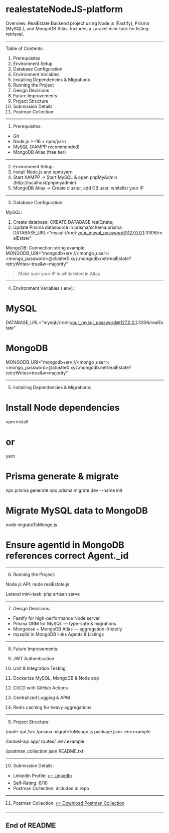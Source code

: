 # realestateNodeJS-platform

Overview:
RealEstate Backend project using Node.js (Fastify), Prisma (MySQL), and MongoDB Atlas.
Includes a Laravel mini-task for listing retrieval.

------------------------------------------------------------
Table of Contents:
1. Prerequisites
2. Environment Setup
3. Database Configuration
4. Environment Variables
5. Installing Dependencies & Migrations
6. Running the Project
7. Design Decisions
8. Future Improvements
9. Project Structure
10. Submission Details
11. Postman Collection:
------------------------------------------------------------

1. Prerequisites:
- Git
- Node.js >=16 + npm/yarn
- MySQL (XAMPP recommended)
- MongoDB Atlas (free tier)

------------------------------------------------------------
2. Environment Setup:
1. Install Node.js and npm/yarn
2. Start XAMPP → Start MySQL & open phpMyAdmin (http://localhost/phpmyadmin)
3. MongoDB Atlas → Create cluster, add DB user, whitelist your IP

------------------------------------------------------------
3. Database Configuration:

MySQL:
1. Create database:
   CREATE DATABASE realEstate;
2. Update Prisma datasource in prisma/schema.prisma:
   DATABASE_URL="mysql://root:your_mysql_password@127.0.0.1:3306/realEstate"

MongoDB:
Connection string example:
   MONGODB_URI="mongodb+srv://<mongo_user>:<mongo_password>@cluster0.xyz.mongodb.net/realEstate?retryWrites=true&w=majority"
> Make sure your IP is whitelisted in Atlas

------------------------------------------------------------
4. Environment Variables (.env):

# MySQL
DATABASE_URL="mysql://root:your_mysql_password@127.0.0.1:3306/realEstate"

# MongoDB
MONGODB_URI="mongodb+srv://<mongo_user>:<mongo_password>@cluster0.xyz.mongodb.net/realEstate?retryWrites=true&w=majority"

------------------------------------------------------------
5. Installing Dependencies & Migrations:

# Install Node dependencies
npm install
# or
yarn

# Prisma generate & migrate
npx prisma generate
npx prisma migrate dev --name init

# Migrate MySQL data to MongoDB
node migrateToMongo.js
# Ensure agentId in MongoDB references correct Agent._id

------------------------------------------------------------
6. Running the Project:

Node.js API:
node realEstate.js

Laravel mini-task:
php artisan serve

------------------------------------------------------------
7. Design Decisions:

- Fastify for high-performance Node server
- Prisma ORM for MySQL — type-safe & migrations
- Mongoose + MongoDB Atlas — aggregation-friendly
- mysqlId in MongoDB links Agents & Listings

------------------------------------------------------------
8. Future Improvements:

1. JWT Authentication
2. Unit & Integration Testing
3. Dockerize MySQL, MongoDB & Node app
4. CI/CD with GitHub Actions
5. Centralized Logging & APM
6. Redis caching for heavy aggregations

------------------------------------------------------------
9. Project Structure:

/node-api
  /src
  /prisma
  migrateToMongo.js
  package.json
  .env.example

/laravel-api
  app/
  routes/
  .env.example

/postman_collection.json
README.txt

------------------------------------------------------------
10. Submission Details:

- LinkedIn Profile: [👉 LinkedIn](https://www.linkedin.com/in/dania-taiba-04135a249)
- Self-Rating: 8/10
- Postman Collection: included in repo
  
------------------------------------------------------------
11. Postman Collection: [👉 Download Postman Collection](https://github.com/dania99-b/realestateNodeJS-platform/blob/main/Real_state.postman_collection.json)


------------------------------------------------------------
End of README
------------------------------------------------------------
